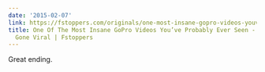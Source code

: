 ```yaml
---
date: '2015-02-07'
link: https://fstoppers.com/originals/one-most-insane-gopro-videos-youve-probably-ever-seen-and-why-its-gone-viral-55337
title: One Of The Most Insane GoPro Videos You’ve Probably Ever Seen - And Why It’s
  Gone Viral | Fstoppers
---
```


Great ending.
